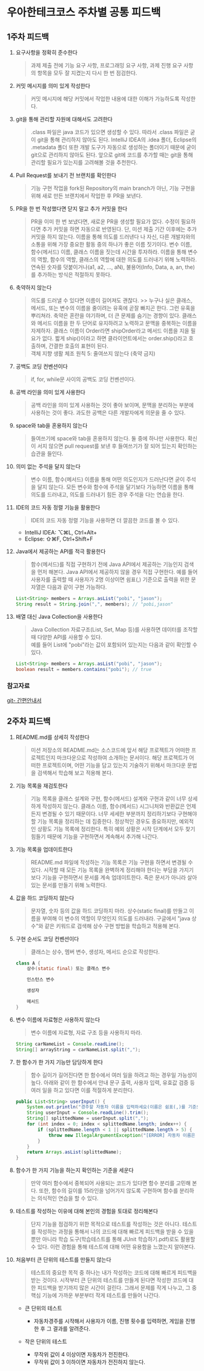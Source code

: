 # 우아한테크코스 주차별 공통 피드백
## 1주차 피드백
1. 요구사항을 정확히 준수한다  
	> 과제 제출 전에 기능 요구 사항, 프로그래밍 요구 사항, 과제 진행 요구 사항의 항목을 모두 잘 지켰는지 다시 한 번 점검한다. 

2. 커밋 메시지를 의미 있게 작성한다
	> 커밋 메시지에 해당 커밋에서 작업한 내용에 대한 이해가 가능하도록 작성한다.

3. git을 통해 관리할 자원에 대해서도 고려한다
	> .class 파일은 java 코드가 있으면 생성할 수 있다. 따라서 .class 파일은 굳이 git을 통해 관리하지 않아도 된다.
	IntelliJ IDEA의 .idea  폴더, Eclipse의 .metadata 폴더 또한 개발 도구가 자동으로 생성하는 폴더이기 때문에 굳이 git으로 관리하지 않아도 된다.
	앞으로 git에 코드를 추가할 때는 git을 통해 관리할 필요가 있는지를 고려해볼 것을 추천한다.

4. Pull Request를 보내기 전 브랜치를 확인한다
	> 기능 구현 작업을 fork된 Repository의 main branch가 아닌, 기능 구현을 위해 새로 만든 브랜치에서 작업한 후 PR을 보낸다. 

5. PR을 한 번 작성했다면 닫지 말고 추가 커밋을 한다
	> PR을 이미 한 번 보냈다면, 새로운 PR을 생성할 필요가 없다. 수정이 필요하다면 추가 커밋을 하면 자동으로 반영된다. 단, 미션 제출 기간 이후에는 추가 커밋을 하지 않는다.
	이름을 통해 의도를 드러낸다
	나 자신, 다른 개발자와의 소통을 위해 가장 중요한 활동 중의 하나가 좋은 이름 짓기이다. 변수 이름, 함수(메서드) 이름, 클래스 이름을 짓는데 시간을 투자하라. 이름을 통해 변수의 역할, 함수의 역할, 클래스의 역할에 대한 의도를 드러내기 위해 노력하라. 연속된 숫자를 덧붙이거나(a1, a2, ..., aN), 불용어(Info, Data, a, an, the)를 추가하는 방식은 적절하지 못하다.

6. 축약하지 않는다
	> 의도를 드러낼 수 있다면 이름이 길어져도 괜찮다.
		>> 누구나 실은 클래스, 메서드, 또는 변수의 이름을 줄이려는 유혹에 곧잘 빠지곤 한다. 그런 유혹을 뿌리쳐라. 축약은 혼란을 야기하며, 더 큰 문제를 숨기는 경향이 있다. 클래스와 메서드 이름을 한 두 단어로 유지하려고 노력하고 문맥을 중복하는 이름을 자제하자. 클래스 이름이 Order라면 shipOrder라고 메서드 이름을 지을 필요가 없다. 짧게 ship()이라고 하면 클라이언트에서는 order.ship()라고 호출하며, 간결한 호출의 표현이 된다.  
		객체 지향 생활 체조 원칙 5: 줄여쓰지 않는다 (축약 금지)

7. 공백도 코딩 컨벤션이다
	> if, for, while문 사이의 공백도 코딩 컨벤션이다.

8. 공백 라인을 의미 있게 사용한다
	> 공백 라인을 의미 있게 사용하는 것이 좋아 보이며, 문맥을 분리하는 부분에 사용하는 것이 좋다. 과도한 공백은 다른 개발자에게 의문을 줄 수 있다.

9. space와 tab을 혼용하지 않는다
	> 들여쓰기에 space와 tab을 혼용하지 않는다. 둘 중에 하나만 사용한다. 확신이 서지 않으면 pull request를 보낸 후 들여쓰기가 잘 되어 있는지 확인하는 습관을 들인다.

10. 의미 없는 주석을 달지 않는다
	> 변수 이름, 함수(메서드) 이름을 통해 어떤 의도인지가 드러난다면 굳이 주석을 달지 않는다. 모든 변수와 함수에 주석을 달기보다 가능하면 이름을 통해 의도를 드러내고, 의도를 드러내기 힘든 경우 주석을 다는 연습을 한다.

11. IDE의 코드 자동 정렬 기능을 활용한다
    > IDE의 코드 자동 정렬 기능을 사용하면 더 깔끔한 코드를 볼 수 있다.
    - IntelliJ IDEA: ⌥⌘L, Ctrl+Alt+
    - Eclipse: ⇧⌘F, Ctrl+Shift+F

12. Java에서 제공하는 API를 적극 활용한다
	> 함수(메서드)를 직접 구현하기 전에 Java API에서 제공하는 기능인지 검색을 먼저 해본다.
	Java API에서 제공하지 않을 경우 직접 구현한다.
	예를 들어 사용자를 출력할 때 사용자가 2명 이상이면 쉼표(,) 기준으로 출력을 위한 문자열은 다음과 같이 구현 가능하다.

	``` java
	List<String> members = Arrays.asList("pobi", "jason");
	String result = String.join(",", members); // "pobi,jason"
	```

13. 배열 대신 Java Collection을 사용한다
	> Java Collection 자료구조(List, Set, Map 등)를 사용하면 데이터를 조작할 때 다양한 API를 사용할 수 있다.  
	예를 들어 List<String>에 "pobi"라는 값이 포함되어 있는지는 다음과 같이 확인할 수 있다.

	``` java
	List<String> members = Arrays.asList("pobi", "jason");
	boolean result = members.contains("pobi"); // true
	```

### 참고자료
[git- 간편안내서](https://rogerdudler.github.io/git-guide/index.ko.html)

## 2주차 피드백
1. README.md를 상세히 작성한다
	> 미션 저장소의 README.md는 소스코드에 앞서 해당 프로젝트가 어떠한 프로젝트인지 마크다운으로 작성하여 소개하는 문서이다. 해당 프로젝트가 어떠한 프로젝트이며, 어떤 기능을 담고 있는지 기술하기 위해서 마크다운 문법을 검색해서 학습해 보고 적용해 본다.

2. 기능 목록을 재검토한다
	> 기능 목록을 클래스 설계와 구현, 함수(메서드) 설계와 구현과 같이 너무 상세하게 작성하지 않는다. 클래스 이름, 함수(메서드) 시그니처와 반환값은 언제든지 변경될 수 있기 때문이다. 너무 세세한 부분까지 정리하기보다 구현해야 할 기능 목록을 정리하는 데 집중한다. 정상적인 경우도 중요하지만, 예외적인 상황도 기능 목록에 정리한다. 특히 예외 상황은 시작 단계에서 모두 찾기 힘들기 때문에 기능을 구현하면서 계속해서 추가해 나간다.

3. 기능 목록을 업데이트한다
	> README.md 파일에 작성하는 기능 목록은 기능 구현을 하면서 변경될 수 있다. 시작할 때 모든 기능 목록을 완벽하게 정리해야 한다는 부담을 가지기보다 기능을 구현하면서 문서를 계속 업데이트한다. 죽은 문서가 아니라 살아있는 문서를 만들기 위해 노력한다.

4. 값을 하드 코딩하지 않는다
	> 문자열, 숫자 등의 값을 하드 코딩하지 마라. 상수(static final)를 만들고 이름을 부여해 이 변수의 역할이 무엇인지 의도를 드러내라. 구글에서 "java 상수"와 같은 키워드로 검색해 상수 구현 방법을 학습하고 적용해 본다.

5. 구현 순서도 코딩 컨벤션이다
	> 클래스는 상수, 멤버 변수, 생성자, 메서드 순으로 작성한다.
	
	``` java
	class A {
		상수(static final) 또는 클래스 변수

		인스턴스 변수

		생성자

		메서드
	}
	```

6. 변수 이름에 자료형은 사용하지 않는다
	> 변수 이름에 자료형, 자료 구조 등을 사용하지 마라.
	
	``` java
	String carNameList = Console.readLine();
	String[] arrayString = carNameList.split(",");
	```

7. 한 함수가 한 가지 기능만 담당하게 한다
	> 함수 길이가 길어진다면 한 함수에서 여러 일을 하려고 하는 경우일 가능성이 높다. 아래와 같이 한 함수에서 안내 문구 출력, 사용자 입력, 유효값 검증 등 여러 일을 하고 있다면 이를 적절하게 분리한다.

	``` java
	public List<String> userInput() {
		System.out.println("경주할 자동차 이름을 입력하세요(이름은 쉼표(,)를 기준으로 구분).");
		String userInput = Console.readLine().trim();
		String[] splittedName = userInput.split(",");
		for (int index = 0; index < splittedName.length; index++) {
			if (splittedName.length < 1 || splittedName.length > 5) {
				throw new IllegalArgumentException("[ERROR] 자동차 이름은 1자 이상 5자 이하만 가능합니다.");
			}
		}
		return Arrays.asList(splittedName);
	}
	```

8. 함수가 한 가지 기능을 하는지 확인하는 기준을 세운다
	> 만약 여러 함수에서 중복되어 사용되는 코드가 있다면 함수 분리를 고민해 본다. 또한, 함수의 길이를 15라인을 넘어가지 않도록 구현하며 함수를 분리하는 의식적인 연습을 할 수 있다.

9. 테스트를 작성하는 이유에 대해 본인의 경험을 토대로 정리해본다
	> 단지 기능을 점검하기 위한 목적으로 테스트를 작성하는 것은 아니다. 테스트를 작성하는 과정을 통해서 나의 코드에 대해 빠르게 피드백을 받을 수 있을 뿐만 아니라 학습 도구(학습테스트를 통해 JUnit 학습하기.pdf)로도 활용할 수 있다. 이런 경험을 통해 테스트에 대해 어떤 유용함을 느꼈는지 알아본다.

10. 처음부터 큰 단위의 테스트를 만들지 않는다
	> 테스트의 중요한 목적 중 하나는 내가 작성하는 코드에 대해 빠르게 피드백을 받는 것이다. 시작부터 큰 단위의 테스트를 만들게 된다면 작성한 코드에 대한 피드백을 받기까지 많은 시간이 걸린다. 그래서 문제를 작게 나누고, 그 중 핵심 기능에 가까운 부분부터 작게 테스트를 만들어 나간다.
	- 큰 단위의 테스트
    	- 자동차경주를 시작해서 사용자가 이름, 진행 횟수를 입력하면, 게임을 진행한 후 그 결과를 알려준다.

	- 작은 단위의 테스트
    	- 무작위 값이 4 이상이면 자동차가 전진한다.
    	- 무작위 값이 3 이하이면 자동차가 전진하지 않는다.